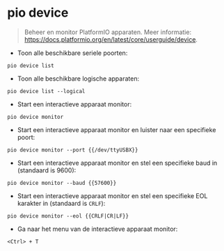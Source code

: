 # pio device

> Beheer en monitor PlatformIO apparaten.
> Meer informatie: <https://docs.platformio.org/en/latest/core/userguide/device>.

- Toon alle beschikbare seriele poorten:

`pio device list`

- Toon alle beschikbare logische apparaten:

`pio device list --logical`

- Start een interactieve apparaat monitor:

`pio device monitor`

- Start een interactieve apparaat monitor en luister naar een specifieke poort:

`pio device monitor --port {{/dev/ttyUSBX}}`

- Start een interactieve apparaat monitor en stel een specifieke baud in (standaard is 9600):

`pio device monitor --baud {{57600}}`

- Start een interactieve apparaat monitor en stel een specifieke EOL karakter in (standaard is `CRLF`):

`pio device monitor --eol {{CRLF|CR|LF}}`

- Ga naar het menu van de interactieve apparaat monitor:

`<Ctrl> + T`
